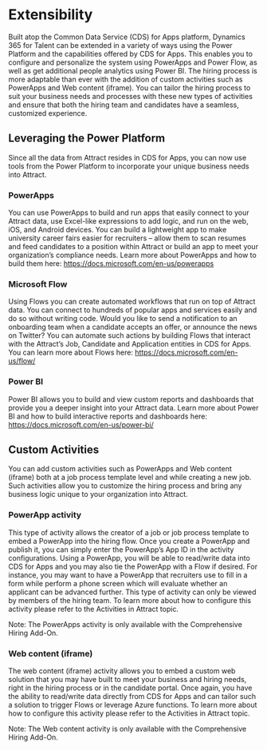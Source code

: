 Extensibility 
==============

Built atop the Common Data Service (CDS) for Apps platform, Dynamics 365 for
Talent can be extended in a variety of ways using the Power Platform and the
capabilities offered by CDS for Apps. This enables you to configure and
personalize the system using PowerApps and Power Flow, as well as get additional
people analytics using Power BI. The hiring process is more adaptable than ever
with the addition of custom activities such as PowerApps and Web content
(iframe). You can tailor the hiring process to suit your business needs and
processes with these new types of activities and ensure that both the hiring
team and candidates have a seamless, customized experience.

Leveraging the Power Platform 
------------------------------

Since all the data from Attract resides in CDS for Apps, you can now use tools
from the Power Platform to incorporate your unique business needs into Attract.

### PowerApps

You can use PowerApps to build and run apps that easily connect to your Attract
data, use Excel-like expressions to add logic, and run on the web, iOS, and
Android devices. You can build a lightweight app to make university career fairs
easier for recruiters – allow them to scan resumes and feed candidates to a
position within Attract or build an app to meet your organization’s compliance
needs. Learn more about PowerApps and how to build them here:
<https://docs.microsoft.com/en-us/powerapps>

### Microsoft Flow 

Using Flows you can create automated workflows that run on top of Attract data.
You can connect to hundreds of popular apps and services easily and do so
without writing code. Would you like to send a notification to an onboarding
team when a candidate accepts an offer, or announce the news on Twitter? You can
automate such actions by building Flows that interact with the Attract’s Job,
Candidate and Application entities in CDS for Apps. You can learn more about
Flows here: <https://docs.microsoft.com/en-us/flow/>

### Power BI

Power BI allows you to build and view custom reports and dashboards that provide
you a deeper insight into your Attract data. Learn more about Power BI and how
to build interactive reports and dashboards here:
<https://docs.microsoft.com/en-us/power-bi/>

Custom Activities 
------------------

You can add custom activities such as PowerApps and Web content (iframe) both at
a job process template level and while creating a new job. Such activities allow
you to customize the hiring process and bring any business logic unique to your
organization into Attract.

### PowerApp activity 

This type of activity allows the creator of a job or job process template to
embed a PowerApp into the hiring flow. Once you create a PowerApp and publish
it, you can simply enter the PowerApp’s App ID in the activity configurations.
Using a PowerApp, you will be able to read/write data into CDS for Apps and you
may also tie the PowerApp with a Flow if desired. For instance, you may want to
have a PowerApp that recruiters use to fill in a form while perform a phone
screen which will evaluate whether an applicant can be advanced further. This
type of activity can only be viewed by members of the hiring team. To learn more
about how to configure this activity please refer to the Activities in Attract
topic.

Note: The PowerApps activity is only available with the Comprehensive Hiring
Add-On.

### Web content (iframe)

The web content (iframe) activity allows you to embed a custom web solution that
you may have built to meet your business and hiring needs, right in the hiring
process or in the candidate portal. Once again, you have the ability to
read/write data directly from CDS for Apps and can tailor such a solution to
trigger Flows or leverage Azure functions. To learn more about how to configure
this activity please refer to the Activities in Attract topic.

Note: The Web content activity is only available with the Comprehensive Hiring
Add-On.


